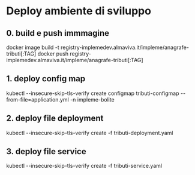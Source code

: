 # Deploy ambiente di sviluppo

## 0. build e push immmagine
docker image build -t registry-implemedev.almaviva.it/impleme/anagrafe-tributi[:TAG]
docker push registry-implemedev.almaviva.it/impleme/anagrafe-tributi[:TAG]

## 1. deploy config map
kubectl --insecure-skip-tls-verify  create configmap tributi-configmap --from-file=application.yml  -n impleme-bolite

## 2. deploy file deployment
kubectl --insecure-skip-tls-verify  create -f tributi-deployment.yaml

## 3. deploy file service
kubectl --insecure-skip-tls-verify  create -f tributi-service.yaml

